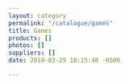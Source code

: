 ```yaml
---
layout: category
permalink: "/catalogue/games"
title: Games
products: []
photos: []
suppliers: []
date: 2019-03-29 18:15:48 -0500

---
```

